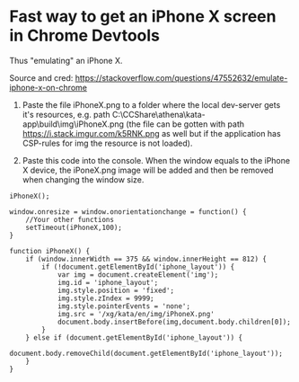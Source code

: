 # Fast way to get an iPhone X screen in Chrome Devtools

Thus "emulating" an iPhone X.

Source and cred: https://stackoverflow.com/questions/47552632/emulate-iphone-x-on-chrome

1. Paste the file iPhoneX.png to a folder where the local dev-server gets it's resources, e.g. path C:\CCShare\athena\kata-app\build\img\iPhoneX.png (the file can be gotten with path  https://i.stack.imgur.com/k5RNK.png as well but if the application has CSP-rules for img the resource is not loaded).

2. Paste this code into the console. When the window equals to the iPhone X device, the iPoneX.png image will be added and then be removed when changing the window size.


```
iPhoneX();

window.onresize = window.onorientationchange = function() {
    //Your other functions
    setTimeout(iPhoneX,100);
}

function iPhoneX() {
    if (window.innerWidth == 375 && window.innerHeight == 812) {
        if (!document.getElementById('iphone_layout')) {
            var img = document.createElement('img');
            img.id = 'iphone_layout';
            img.style.position = 'fixed';
            img.style.zIndex = 9999;
            img.style.pointerEvents = 'none';
            img.src = '/xg/kata/en/img/iPhoneX.png'
            document.body.insertBefore(img,document.body.children[0]);
        }
    } else if (document.getElementById('iphone_layout')) {
        document.body.removeChild(document.getElementById('iphone_layout'));
    }
}
```

